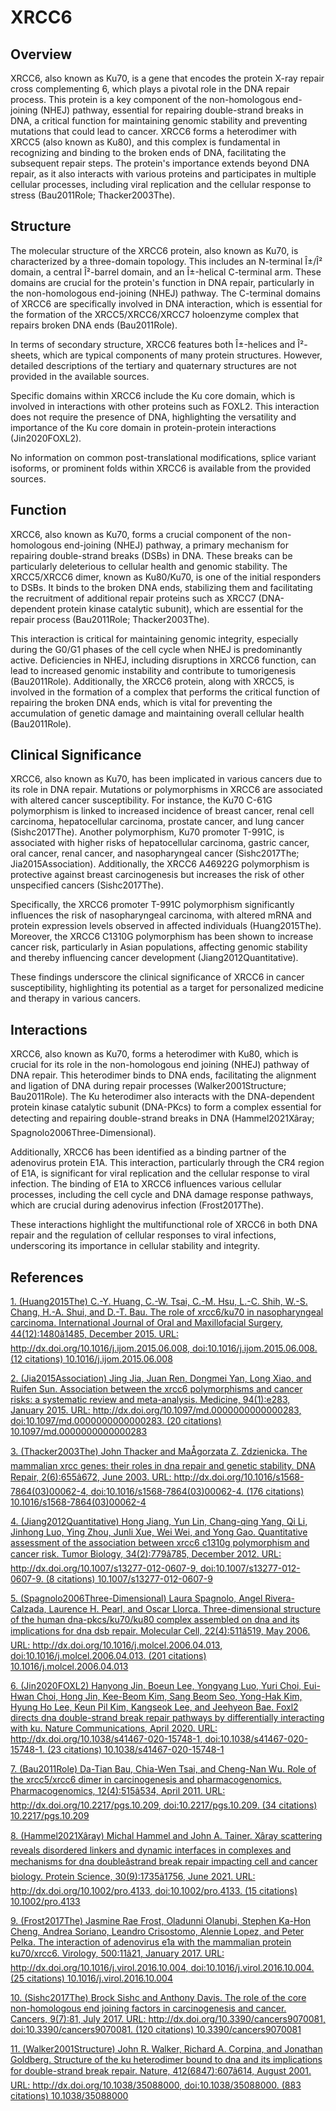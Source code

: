 # XRCC6

## Overview
XRCC6, also known as Ku70, is a gene that encodes the protein X-ray repair cross complementing 6, which plays a pivotal role in the DNA repair process. This protein is a key component of the non-homologous end-joining (NHEJ) pathway, essential for repairing double-strand breaks in DNA, a critical function for maintaining genomic stability and preventing mutations that could lead to cancer. XRCC6 forms a heterodimer with XRCC5 (also known as Ku80), and this complex is fundamental in recognizing and binding to the broken ends of DNA, facilitating the subsequent repair steps. The protein's importance extends beyond DNA repair, as it also interacts with various proteins and participates in multiple cellular processes, including viral replication and the cellular response to stress (Bau2011Role; Thacker2003The).

## Structure
The molecular structure of the XRCC6 protein, also known as Ku70, is characterized by a three-domain topology. This includes an N-terminal Î±/Î² domain, a central Î²-barrel domain, and an Î±-helical C-terminal arm. These domains are crucial for the protein's function in DNA repair, particularly in the non-homologous end-joining (NHEJ) pathway. The C-terminal domains of XRCC6 are specifically involved in DNA interaction, which is essential for the formation of the XRCC5/XRCC6/XRCC7 holoenzyme complex that repairs broken DNA ends (Bau2011Role).

In terms of secondary structure, XRCC6 features both Î±-helices and Î²-sheets, which are typical components of many protein structures. However, detailed descriptions of the tertiary and quaternary structures are not provided in the available sources. 

Specific domains within XRCC6 include the Ku core domain, which is involved in interactions with other proteins such as FOXL2. This interaction does not require the presence of DNA, highlighting the versatility and importance of the Ku core domain in protein-protein interactions (Jin2020FOXL2).

No information on common post-translational modifications, splice variant isoforms, or prominent folds within XRCC6 is available from the provided sources.

## Function
XRCC6, also known as Ku70, forms a crucial component of the non-homologous end-joining (NHEJ) pathway, a primary mechanism for repairing double-strand breaks (DSBs) in DNA. These breaks can be particularly deleterious to cellular health and genomic stability. The XRCC5/XRCC6 dimer, known as Ku80/Ku70, is one of the initial responders to DSBs. It binds to the broken DNA ends, stabilizing them and facilitating the recruitment of additional repair proteins such as XRCC7 (DNA-dependent protein kinase catalytic subunit), which are essential for the repair process (Bau2011Role; Thacker2003The).

This interaction is critical for maintaining genomic integrity, especially during the G0/G1 phases of the cell cycle when NHEJ is predominantly active. Deficiencies in NHEJ, including disruptions in XRCC6 function, can lead to increased genomic instability and contribute to tumorigenesis (Bau2011Role). Additionally, the XRCC6 protein, along with XRCC5, is involved in the formation of a complex that performs the critical function of repairing the broken DNA ends, which is vital for preventing the accumulation of genetic damage and maintaining overall cellular health (Bau2011Role).

## Clinical Significance
XRCC6, also known as Ku70, has been implicated in various cancers due to its role in DNA repair. Mutations or polymorphisms in XRCC6 are associated with altered cancer susceptibility. For instance, the Ku70 C-61G polymorphism is linked to increased incidence of breast cancer, renal cell carcinoma, hepatocellular carcinoma, prostate cancer, and lung cancer (Sishc2017The). Another polymorphism, Ku70 promoter T-991C, is associated with higher risks of hepatocellular carcinoma, gastric cancer, oral cancer, renal cancer, and nasopharyngeal cancer (Sishc2017The; Jia2015Association). Additionally, the XRCC6 A46922G polymorphism is protective against breast carcinogenesis but increases the risk of other unspecified cancers (Sishc2017The).

Specifically, the XRCC6 promoter T-991C polymorphism significantly influences the risk of nasopharyngeal carcinoma, with altered mRNA and protein expression levels observed in affected individuals (Huang2015The). Moreover, the XRCC6 C1310G polymorphism has been shown to increase cancer risk, particularly in Asian populations, affecting genomic stability and thereby influencing cancer development (Jiang2012Quantitative).

These findings underscore the clinical significance of XRCC6 in cancer susceptibility, highlighting its potential as a target for personalized medicine and therapy in various cancers.

## Interactions
XRCC6, also known as Ku70, forms a heterodimer with Ku80, which is crucial for its role in the non-homologous end joining (NHEJ) pathway of DNA repair. This heterodimer binds to DNA ends, facilitating the alignment and ligation of DNA during repair processes (Walker2001Structure; Bau2011Role). The Ku heterodimer also interacts with the DNA-dependent protein kinase catalytic subunit (DNA-PKcs) to form a complex essential for detecting and repairing double-strand breaks in DNA (Hammel2021Xâray; Spagnolo2006Three-Dimensional).

Additionally, XRCC6 has been identified as a binding partner of the adenovirus protein E1A. This interaction, particularly through the CR4 region of E1A, is significant for viral replication and the cellular response to viral infection. The binding of E1A to XRCC6 influences various cellular processes, including the cell cycle and DNA damage response pathways, which are crucial during adenovirus infection (Frost2017The).

These interactions highlight the multifunctional role of XRCC6 in both DNA repair and the regulation of cellular responses to viral infections, underscoring its importance in cellular stability and integrity.


## References


[1. (Huang2015The) C.-Y. Huang, C.-W. Tsai, C.-M. Hsu, L.-C. Shih, W.-S. Chang, H.-A. Shui, and D.-T. Bau. The role of xrcc6/ku70 in nasopharyngeal carcinoma. International Journal of Oral and Maxillofacial Surgery, 44(12):1480â1485, December 2015. URL: http://dx.doi.org/10.1016/j.ijom.2015.06.008, doi:10.1016/j.ijom.2015.06.008. (12 citations) 10.1016/j.ijom.2015.06.008](https://doi.org/10.1016/j.ijom.2015.06.008)

[2. (Jia2015Association) Jing Jia, Juan Ren, Dongmei Yan, Long Xiao, and Ruifen Sun. Association between the xrcc6 polymorphisms and cancer risks: a systematic review and meta-analysis. Medicine, 94(1):e283, January 2015. URL: http://dx.doi.org/10.1097/md.0000000000000283, doi:10.1097/md.0000000000000283. (20 citations) 10.1097/md.0000000000000283](https://doi.org/10.1097/md.0000000000000283)

[3. (Thacker2003The) John Thacker and MaÅgorzata Z. Zdzienicka. The mammalian xrcc genes: their roles in dna repair and genetic stability. DNA Repair, 2(6):655â672, June 2003. URL: http://dx.doi.org/10.1016/s1568-7864(03)00062-4, doi:10.1016/s1568-7864(03)00062-4. (176 citations) 10.1016/s1568-7864(03)00062-4](https://doi.org/10.1016/s1568-7864(03)00062-4)

[4. (Jiang2012Quantitative) Hong Jiang, Yun Lin, Chang-qing Yang, Qi Li, Jinhong Luo, Ying Zhou, Junli Xue, Wei Wei, and Yong Gao. Quantitative assessment of the association between xrcc6 c1310g polymorphism and cancer risk. Tumor Biology, 34(2):779â785, December 2012. URL: http://dx.doi.org/10.1007/s13277-012-0607-9, doi:10.1007/s13277-012-0607-9. (8 citations) 10.1007/s13277-012-0607-9](https://doi.org/10.1007/s13277-012-0607-9)

[5. (Spagnolo2006Three-Dimensional) Laura Spagnolo, Angel Rivera-Calzada, Laurence H. Pearl, and Oscar Llorca. Three-dimensional structure of the human dna-pkcs/ku70/ku80 complex assembled on dna and its implications for dna dsb repair. Molecular Cell, 22(4):511â519, May 2006. URL: http://dx.doi.org/10.1016/j.molcel.2006.04.013, doi:10.1016/j.molcel.2006.04.013. (201 citations) 10.1016/j.molcel.2006.04.013](https://doi.org/10.1016/j.molcel.2006.04.013)

[6. (Jin2020FOXL2) Hanyong Jin, Boeun Lee, Yongyang Luo, Yuri Choi, Eui-Hwan Choi, Hong Jin, Kee-Beom Kim, Sang Beom Seo, Yong-Hak Kim, Hyung Ho Lee, Keun Pil Kim, Kangseok Lee, and Jeehyeon Bae. Foxl2 directs dna double-strand break repair pathways by differentially interacting with ku. Nature Communications, April 2020. URL: http://dx.doi.org/10.1038/s41467-020-15748-1, doi:10.1038/s41467-020-15748-1. (23 citations) 10.1038/s41467-020-15748-1](https://doi.org/10.1038/s41467-020-15748-1)

[7. (Bau2011Role) Da-Tian Bau, Chia-Wen Tsai, and Cheng-Nan Wu. Role of the xrcc5/xrcc6 dimer in carcinogenesis and pharmacogenomics. Pharmacogenomics, 12(4):515â534, April 2011. URL: http://dx.doi.org/10.2217/pgs.10.209, doi:10.2217/pgs.10.209. (34 citations) 10.2217/pgs.10.209](https://doi.org/10.2217/pgs.10.209)

[8. (Hammel2021Xâray) Michal Hammel and John A. Tainer. Xâray scattering reveals disordered linkers and dynamic interfaces in complexes and mechanisms for <scp>dna</scp> doubleâstrand break repair impacting cell and cancer biology. Protein Science, 30(9):1735â1756, June 2021. URL: http://dx.doi.org/10.1002/pro.4133, doi:10.1002/pro.4133. (15 citations) 10.1002/pro.4133](https://doi.org/10.1002/pro.4133)

[9. (Frost2017The) Jasmine Rae Frost, Oladunni Olanubi, Stephen Ka-Hon Cheng, Andrea Soriano, Leandro Crisostomo, Alennie Lopez, and Peter Pelka. The interaction of adenovirus e1a with the mammalian protein ku70/xrcc6. Virology, 500:11â21, January 2017. URL: http://dx.doi.org/10.1016/j.virol.2016.10.004, doi:10.1016/j.virol.2016.10.004. (25 citations) 10.1016/j.virol.2016.10.004](https://doi.org/10.1016/j.virol.2016.10.004)

[10. (Sishc2017The) Brock Sishc and Anthony Davis. The role of the core non-homologous end joining factors in carcinogenesis and cancer. Cancers, 9(7):81, July 2017. URL: http://dx.doi.org/10.3390/cancers9070081, doi:10.3390/cancers9070081. (120 citations) 10.3390/cancers9070081](https://doi.org/10.3390/cancers9070081)

[11. (Walker2001Structure) John R. Walker, Richard A. Corpina, and Jonathan Goldberg. Structure of the ku heterodimer bound to dna and its implications for double-strand break repair. Nature, 412(6847):607â614, August 2001. URL: http://dx.doi.org/10.1038/35088000, doi:10.1038/35088000. (883 citations) 10.1038/35088000](https://doi.org/10.1038/35088000)